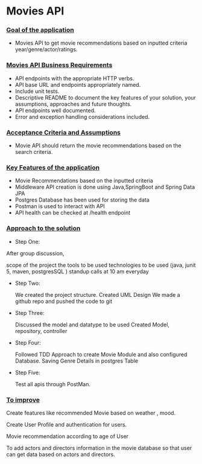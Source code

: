 # Movies API

### <ins>Goal of the application</ins>

- Movies API to get movie recommendations based on inputted criteria year/genre/actor/ratings.


### <ins>Movies API Business Requirements</ins>

- API endpoints with the appropriate HTTP verbs.
- API base URL and endpoints appropriately named.
- Include unit tests.
- Descriptive README to document the key features of your solution, your assumptions, approaches and future thoughts.
- API endpoints well documented.
- Error and exception handling considerations included.

### <ins>Acceptance Criteria and Assumptions</ins>

- Movie API should return the movie recommendations based on the search criteria.


### <ins>Key Features of the application</ins>

- Movie Recommendations based on the inputted criteria
- Middleware API creation is done using Java,SpringBoot and Spring Data JPA
- Postgres Database has been used for storing the data
- Postman is used to interact with API
- API health can be checked at /health endpoint


### <ins>Approach to the solution</ins>

- Step One:

After group discussion,

  scope of the project
  the tools to be used 
  technologies to be used (java, junit 5, maven, postgresSQL )
  standup calls at 10 am everyday

- Step Two:

  We created the project structure.
  Created UML Design
  We made a github repo and pushed the code to git 

- Step Three:

  Discussed the model and datatype to be used
  Created Model, repository, controller

- Step Four:

  Followed TDD Approach to create Movie Module and also configured Database.
  Saving Genre Details in postgres Table

- Step Five:

  Test all apis through PostMan.

### <ins> To improve </ins>

  Create features like recommended Movie based on weather , mood.
  
  Create User Profile and authentication for users.
  
  Movie recommendation according to age of User
  
  To add actors and directors information in the movie database so that user can get data based on actors and directors.

